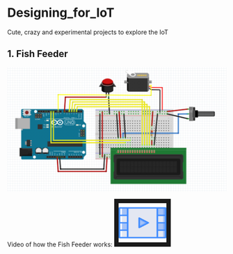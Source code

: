 # Designing_for_IoT
Cute, crazy and experimental projects to explore the IoT

## 1. Fish Feeder
![alt text](https://github.com/Harshikerfuffle/Designing_for_IoT/blob/master/Images/FishFeeder%20Diagram.png "circuit diagram made in Fritzing")

Video of how the Fish Feeder works: <a href="https://www.youtube.com/watch?v=Fo7VtlqBh68&t=3s" target="_blank"><img src="https://github.com/Harshikerfuffle/Designing_for_IoT/blob/master/Images/video-player.png" 
alt="Video of the Fish Feeder" width="110" height="90" border="10" /></a>
